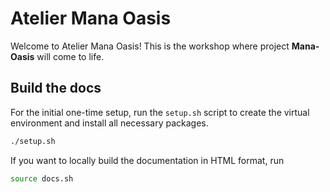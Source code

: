 # Atelier Mana Oasis

Welcome to Atelier Mana Oasis! This is the workshop where project __Mana-Oasis__ will come to life.

## Build the docs

For the initial one-time setup, run the `setup.sh` script to create the virtual environment and install all necessary packages.
```bash
./setup.sh
```

If you want to locally build the documentation in HTML format, run
```bash
source docs.sh
```
